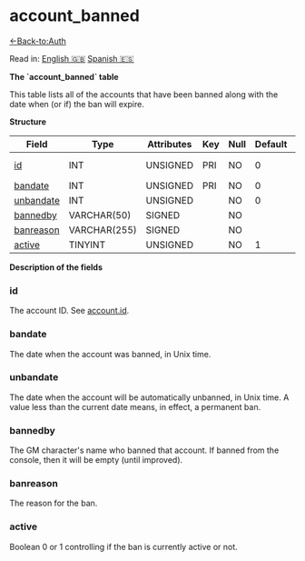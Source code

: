 # account\_banned

[<-Back-to:Auth](database-auth.md)

Read in: [English :gb:](account_banned) [Spanish :es:](es/account_banneds)

**The \`account\_banned\` table**

This table lists all of the accounts that have been banned along with the date when (or if) the ban will expire.

**Structure**

| Field          | Type         | Attributes | Key | Null | Default | Extra | Comment    |
| -------------- | ------------ | ---------- | --- | ---- | ------- | ----- | ---------- |
| [id][1]        | INT          | UNSIGNED   | PRI | NO   | 0       |       | Account id |
| [bandate][2]   | INT          | UNSIGNED   | PRI | NO   | 0       |       |            |
| [unbandate][3] | INT          | UNSIGNED   |     | NO   | 0       |       |            |
| [bannedby][4]  | VARCHAR(50)  | SIGNED     |     | NO   |         |       |            |
| [banreason][5] | VARCHAR(255) | SIGNED     |     | NO   |         |       |            |
| [active][6]    | TINYINT      | UNSIGNED   |     | NO   | 1       |       |            |

[1]: #id
[2]: #bandate
[3]: #unbandate
[4]: #bannedby
[5]: #banreason
[6]: #active

**Description of the fields**

### id

The account ID. See [account.id](account#id).

### bandate

The date when the account was banned, in Unix time.

### unbandate

The date when the account will be automatically unbanned, in Unix time. A value less than the current date means, in effect, a permanent ban.

### bannedby

The GM character's name who banned that account. If banned from the console, then it will be empty (until improved).

### banreason

The reason for the ban.

### active

Boolean 0 or 1 controlling if the ban is currently active or not.
